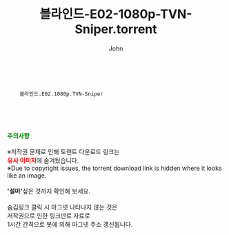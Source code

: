 ﻿---
layout: post
title:  "    블라인드-E02-1080p-TVN-Sniper.torrent"
author: John
categories: [ 드라마 ]
tags: [  ]
image:  
description: "    블라인드-E02-1080p-TVN-Sniper torrent 정보 공유"
toc: true
toc_sticky: true
---

<br>

        블라인드.E02.1080p.TVN-Sniper  
    
<br><br><br>
<p data-ke-size="size16"><b><span style="color: green;">주의사항</span></b><br /><br />※저작권 문제로 인해 토렌트 다운로드 링크는<br /><b><span style="color: red;">유사 이미지</span></b>에 숨겨뒀습니다.<br />※Due to copyright issues, the torrent download link is hidden where it looks like an image.<br /><br /><b>'설마'</b>싶은 것까지 확인해 보세요.<br /><br />숨김링크 클릭 시 마그넷 나타나지 않는 것은<br />저작권으로 인한 링크만료 자료로<br />1시간 간격으로 봇에 의해 마그넷 주소 갱신됩니다.</p>
